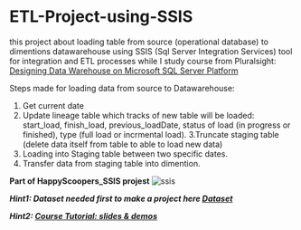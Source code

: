 # ETL-Project-using-SSIS
this project about loading table from source (operational database) to dimentions datawarehouse using SSIS 
(Sql Server Integration Services) tool for integration and ETL processes while I study course from Pluralsight: [Designing Data Warehouse on Microsoft SQL Server Platform](https://app.pluralsight.com/library/courses/sql-server-platform-designing-data-warehouse/table-of-contents)

Steps made for loading data from source to Datawarehouse:
1. Get current date
2. Update lineage table which tracks of new table will be loaded: start_load, finish_load, previous_loadDate, 
   status of load (in progress or finished), type (full load or incrmental load).
3.Truncate staging table (delete data itself from table to able to load new data)
4. Loading into Staging table between two specific dates.
5. Transfer data from staging table into dimention.

**Part of HappyScoopers_SSIS projest**
![ssis](https://user-images.githubusercontent.com/49993791/166066840-5ff2014c-065c-4762-8ecf-422ead23e97e.PNG)


***Hint1: Dataset needed first to make a project here [Dataset](https://github.com/TasneemAhmed/ETL-Project-using-SSIS/tree/master/sql-server-platform-designing-data-warehouse/03/demos/demos/PREREQUISITE%20-%20Creating%20the%20needed%20databases)***


***Hint2: [Course Tutorial: slides & demos](https://github.com/TasneemAhmed/ETL-Project-using-SSIS/tree/master/sql-server-platform-designing-data-warehouse/03/demos/demos/PREREQUISITE%20-%20Creating%20the%20needed%20databases)***
